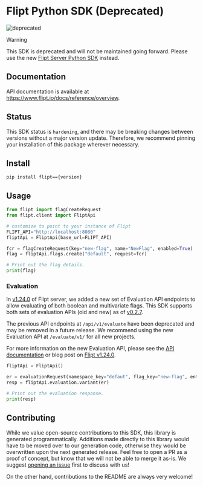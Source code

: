 # Flipt Python SDK (Deprecated)

![deprecated](https://img.shields.io/badge/status-deprecated-red)

> [!WARNING]
> This SDK is deprecated and will not be maintained going forward. Please use the new [Flipt Server Python SDK](https://github.com/flipt-io/flipt-server-sdks/tree/main/flipt-python) instead.

## Documentation

API documentation is available at <https://www.flipt.io/docs/reference/overview>.

## Status

This SDK status is `hardening`, and there may be breaking changes between versions without a major version update. Therefore, we recommend pinning your installation of this package wherever necessary.

## Install

```console
pip install flipt=={version}
```

## Usage

```python
from flipt import flagCreateRequest
from flipt.client import FliptApi

# customize to point to your instance of Flipt
FLIPT_API="http://localhost:8080"
fliptApi = FliptApi(base_url=FLIPT_API)

fcr = flagCreateRequest(key="new-flag", name="NewFlag", enabled=True)
flag = fliptApi.flags.create("default", request=fcr)

# Print out the flag details.
print(flag)
```

### Evaluation

In [v1.24.0](https://github.com/flipt-io/flipt/releases/tag/v1.24.0) of Flipt server, we added a new set of Evaluation API endpoints to allow evaluating of both boolean and multivariate flags. This SDK supports both sets of evaluation APIs (old and new) as of [v0.2.7](https://github.com/flipt-io/flipt-python/releases/tag/0.2.7).

The previous API endpoints at `/api/v1/evaluate` have been deprecated and may be removed in a future release. We recommend using the new Evaluation API at `/evaluate/v1/` for all new projects.

For more information on the new Evaluation API, please see the [API documentation](https://www.flipt.io/docs/reference/overview#v1-24-0) or blog post on [Flipt v1.24.0](https://www.flipt.io/blog/boolean-flags-and-rollouts).

```python
fliptApi = FliptApi()

er = evaluationRequest(namespace_key="defaut", flag_key="new-flag", entity_id="user-123", context={"platform": "ios"})
resp = fliptApi.evaluation.variant(er)

# Print out the evaluation response.
print(resp)
```

## Contributing

While we value open-source contributions to this SDK, this library is generated programmatically. Additions made directly to this library would have to be moved over to our generation code, otherwise they would be overwritten upon the next generated release. Feel free to open a PR as a proof of concept, but know that we will not be able to merge it as-is. We suggest [opening an issue](https://github.com/flipt-io/flipt-python/issues) first to discuss with us!

On the other hand, contributions to the README are always very welcome!
